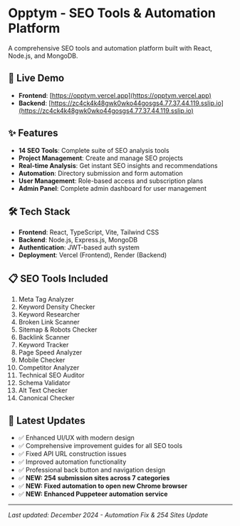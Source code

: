 # Opptym - SEO Tools & Automation Platform

A comprehensive SEO tools and automation platform built with React, Node.js, and MongoDB.

## 🚀 Live Demo

- **Frontend**: [https://opptym.vercel.app](https://opptym.vercel.app)
- **Backend**: [https://zc4ck4k48gwk0wko44gosgs4.77.37.44.119.sslip.io](https://zc4ck4k48gwk0wko44gosgs4.77.37.44.119.sslip.io)

## ✨ Features

- **14 SEO Tools**: Complete suite of SEO analysis tools
- **Project Management**: Create and manage SEO projects
- **Real-time Analysis**: Get instant SEO insights and recommendations
- **Automation**: Directory submission and form automation
- **User Management**: Role-based access and subscription plans
- **Admin Panel**: Complete admin dashboard for user management

## 🛠️ Tech Stack

- **Frontend**: React, TypeScript, Vite, Tailwind CSS
- **Backend**: Node.js, Express.js, MongoDB
- **Authentication**: JWT-based auth system
- **Deployment**: Vercel (Frontend), Render (Backend)

## 📋 SEO Tools Included

1. Meta Tag Analyzer
2. Keyword Density Checker
3. Keyword Researcher
4. Broken Link Scanner
5. Sitemap & Robots Checker
6. Backlink Scanner
7. Keyword Tracker
8. Page Speed Analyzer
9. Mobile Checker
10. Competitor Analyzer
11. Technical SEO Auditor
12. Schema Validator
13. Alt Text Checker
14. Canonical Checker

## 🎯 Latest Updates

- ✅ Enhanced UI/UX with modern design
- ✅ Comprehensive improvement guides for all SEO tools
- ✅ Fixed API URL construction issues
- ✅ Improved automation functionality
- ✅ Professional back button and navigation design
- ✅ **NEW: 254 submission sites across 7 categories**
- ✅ **NEW: Fixed automation to open new Chrome browser**
- ✅ **NEW: Enhanced Puppeteer automation service**

---

*Last updated: December 2024 - Automation Fix & 254 Sites Update* 